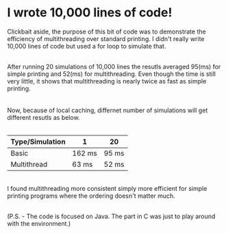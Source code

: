 # I wrote 10,000 lines of code!


Clickbait aside, the purpose of this bit of code was to demonstrate the efficiency of multithreading over standard printing. 
I didn't really write 10,000 lines of code but used a for loop to simulate that.

<br>
After running 20 simulations of 10,000 lines the resutls averaged 95(ms) for simple printing and 52(ms) for multithreading. 
Even though the time is still very little, it shows that multithreading is nearly twice as fast as simple printing. 
<br><br><br>
Now, because of local caching, differnet number of simulations will get different resutls as below. 
<br><br>

| Type/Simulation  | 1 | 20   |
| ------------- | ------------- | ------------- |
| Basic  | 162 ms  | 95 ms  |
| Multithread | 63 ms  | 52 ms  |

<br>
I found multithreading more consistent simply more efficient for simple printing programs where the ordering doesn't matter much.
<br>
<br>

(P.S. - The code is focused on Java. The part in C was just to play around with the environment.)
